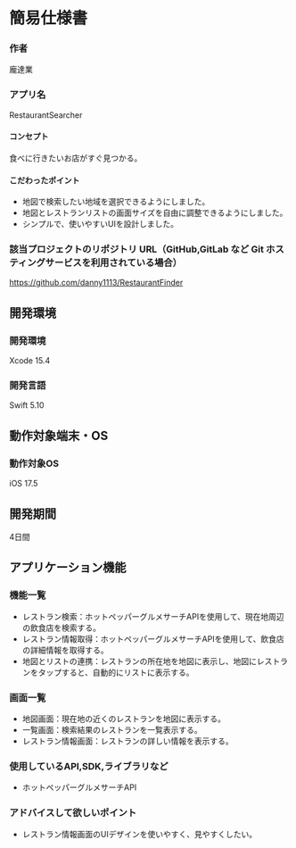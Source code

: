 # 簡易仕様書

### 作者
龐達業

### アプリ名
RestaurantSearcher

#### コンセプト
食べに行きたいお店がすぐ見つかる。

#### こだわったポイント

- 地図で検索したい地域を選択できるようにしました。
- 地図とレストランリストの画面サイズを自由に調整できるようにしました。
- シンプルで、使いやすいUIを設計しました。

### 該当プロジェクトのリポジトリ URL（GitHub,GitLab など Git ホスティングサービスを利用されている場合）
https://github.com/danny1113/RestaurantFinder

## 開発環境
### 開発環境
Xcode 15.4

### 開発言語
Swift 5.10

## 動作対象端末・OS
### 動作対象OS
iOS 17.5

## 開発期間
4日間

## アプリケーション機能

### 機能一覧
- レストラン検索：ホットペッパーグルメサーチAPIを使用して、現在地周辺の飲食店を検索する。
- レストラン情報取得：ホットペッパーグルメサーチAPIを使用して、飲食店の詳細情報を取得する。
- 地図とリストの連携：レストランの所在地を地図に表示し、地図にレストランをタップすると、自動的にリストに表示する。

### 画面一覧
- 地図画面：現在地の近くのレストランを地図に表示する。
- 一覧画面：検索結果のレストランを一覧表示する。
- レストラン情報画面：レストランの詳しい情報を表示する。

### 使用しているAPI,SDK,ライブラリなど
- ホットペッパーグルメサーチAPI

### アドバイスして欲しいポイント
- レストラン情報画面のUIデザインを使いやすく、見やすくしたい。
